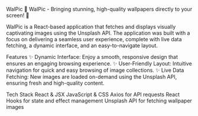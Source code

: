 WalPic
🚀 WalPic - Bringing stunning, high-quality wallpapers directly to your screen! 🚀

WalPic is a React-based application that fetches and displays visually captivating images using the Unsplash API. The application was built with a focus on delivering a seamless user experience, complete with live data fetching, a dynamic interface, and an easy-to-navigate layout.

Features
✨ Dynamic Interface: Enjoy a smooth, responsive design that ensures an engaging browsing experience.
✨ User-Friendly Layout: Intuitive navigation for quick and easy browsing of image collections.
✨ Live Data Fetching: New images are loaded on-demand using the Unsplash API, ensuring fresh and high-quality content.

Tech Stack
React & JSX
JavaScript & CSS
Axios for API requests
React Hooks for state and effect management
Unsplash API for fetching wallpaper images
